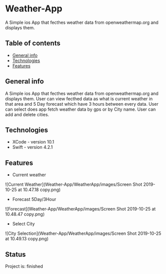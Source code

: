 # Weather-App

A Simple ios App that fecthes weather data from openweathermap.org and displays them.

## Table of contents

* [General info](#general-info)
* [Technologies](#technologies)
* [Features](#features)

## General info

A Simple ios App that fecthes weather data from openweathermap.org and displays them.
User can view fecthed data as what is current weather in that area and 5 Day forecast which have 3 hours between every data.
User can select does app fetch weather data by gps or by City name. User can add and delete cities.

## Technologies

* XCode - version 10.1
* Swift - version 4.2.1

## Features

* Current weather

![Current Weather](Weather-App/WeatherApp/images/Screen Shot 2019-10-25 at 10.47.18 copy.png)

* Forecast 5Day/3Hour

![Forecast](Weather-App/WeatherApp/images/Screen Shot 2019-10-25 at 10.48.47 copy.png)

* Select City

![City Selection](Weather-App/WeatherApp/images/Screen Shot 2019-10-25 at 10.49.13 copy.png)

## Status

Project is: finished
